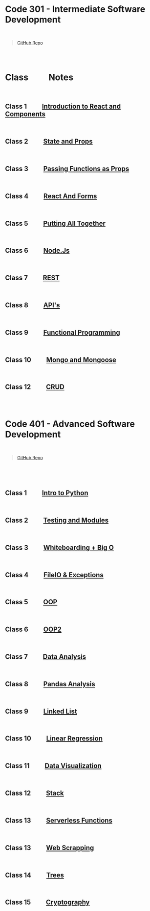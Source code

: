 <br>
<br>


# __Code 301 - Intermediate Software Development__


<br>


> [GitHub Repo](https://github.com/Slow-Res/my-notes)

<br>
<br>

# Class   &nbsp; &nbsp;&nbsp; &nbsp; &nbsp;    Notes

<br>

##  Class 1    &nbsp; &nbsp;&nbsp; &nbsp; &nbsp;     [ Introduction to React and Components](React.md)

<br>

##  Class 2    &nbsp; &nbsp;&nbsp; &nbsp; &nbsp;     [ State and Props](ReactProps.md)


<br>

##  Class 3    &nbsp; &nbsp;&nbsp; &nbsp; &nbsp;     [ Passing Functions as Props](ReactFunProps.md)

<br>

##  Class 4    &nbsp; &nbsp;&nbsp; &nbsp; &nbsp;     [ React And Forms ](ReactNForms.md)

<br>

##  Class 5    &nbsp; &nbsp;&nbsp; &nbsp; &nbsp;     [ Putting All Together ](puttingTogether.md)

<br>

##  Class 6    &nbsp; &nbsp;&nbsp; &nbsp; &nbsp;     [ Node.Js ](NodeJs.md)

<br>

##  Class 7    &nbsp; &nbsp;&nbsp; &nbsp; &nbsp;     [ REST ](Requests.md)

<br>

##  Class 8    &nbsp; &nbsp;&nbsp; &nbsp; &nbsp;     [ API's ](APIs.md)


<br>

##  Class 9    &nbsp; &nbsp;&nbsp; &nbsp; &nbsp;     [Functional Programming ]( FuncProg.md)

<br>

##  Class 10    &nbsp; &nbsp;&nbsp; &nbsp; &nbsp;     [  Mongo and Mongoose ]( mongo.md)

<br>

##  Class 12    &nbsp; &nbsp;&nbsp; &nbsp; &nbsp;     [  CRUD ]( CRUD.md)





<br>
<br>


# __Code 401 - Advanced Software Development__


<br>


> [GitHub Repo](https://github.com/Slow-Res/my-notes)

<br>
<br>



<br>

##  Class 1    &nbsp; &nbsp;&nbsp; &nbsp; &nbsp;     [  Intro to Python ]( introPython.md)



<br>

##  Class 2    &nbsp; &nbsp;&nbsp; &nbsp; &nbsp;     [  Testing and Modules ]( testingModules.md)


<br>

##  Class 3    &nbsp; &nbsp;&nbsp; &nbsp; &nbsp;     [  Whiteboarding + Big O ]( bigo.md)

<br>

##  Class 4    &nbsp; &nbsp;&nbsp; &nbsp; &nbsp;     [  FileIO & Exceptions ]( files.md)


<br>

##  Class 5    &nbsp; &nbsp;&nbsp; &nbsp; &nbsp;     [  OOP ]( oop.md)

<br>

##  Class 6    &nbsp; &nbsp;&nbsp; &nbsp; &nbsp;     [  OOP2 ]( oop2.md)


<br>

##  Class 7    &nbsp; &nbsp;&nbsp; &nbsp; &nbsp;     [  Data Analysis ](numpy.md)



<br>

##  Class 8    &nbsp; &nbsp;&nbsp; &nbsp; &nbsp;     [ Pandas Analysis ](Pandas.md)


<br>

##  Class 9    &nbsp; &nbsp;&nbsp; &nbsp; &nbsp;     [ Linked List ](LinkedList.md)

<br>

##  Class 10    &nbsp; &nbsp;&nbsp; &nbsp; &nbsp;     [ Linear Regression ](linear.md)


<br>

##  Class 11    &nbsp; &nbsp;&nbsp; &nbsp; &nbsp;     [ Data Visualization ](seaborn.md)


<br>

##  Class 12    &nbsp; &nbsp;&nbsp; &nbsp; &nbsp;     [ Stack](stack.md)


<br>

##  Class 13    &nbsp; &nbsp;&nbsp; &nbsp; &nbsp;     [ Serverless Functions](serverless.md)

<br>

##  Class 13    &nbsp; &nbsp;&nbsp; &nbsp; &nbsp;     [ Web Scrapping ](scrapping.md)

<br>

##  Class 14    &nbsp; &nbsp;&nbsp; &nbsp; &nbsp;     [ Trees ](tree.md)


<br>

##  Class 15    &nbsp; &nbsp;&nbsp; &nbsp; &nbsp;     [ Cryptography ](crypto.md)

